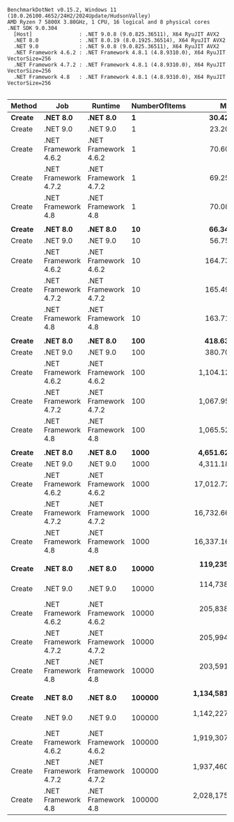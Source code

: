 ```

BenchmarkDotNet v0.15.2, Windows 11 (10.0.26100.4652/24H2/2024Update/HudsonValley)
AMD Ryzen 7 5800X 3.80GHz, 1 CPU, 16 logical and 8 physical cores
.NET SDK 9.0.304
  [Host]               : .NET 9.0.8 (9.0.825.36511), X64 RyuJIT AVX2
  .NET 8.0             : .NET 8.0.19 (8.0.1925.36514), X64 RyuJIT AVX2
  .NET 9.0             : .NET 9.0.8 (9.0.825.36511), X64 RyuJIT AVX2
  .NET Framework 4.6.2 : .NET Framework 4.8.1 (4.8.9310.0), X64 RyuJIT VectorSize=256
  .NET Framework 4.7.2 : .NET Framework 4.8.1 (4.8.9310.0), X64 RyuJIT VectorSize=256
  .NET Framework 4.8   : .NET Framework 4.8.1 (4.8.9310.0), X64 RyuJIT VectorSize=256


```
| Method | Job                  | Runtime              | NumberOfItems | Mean            | Error         | StdDev        | Ratio | RatioSD |
|------- |--------------------- |--------------------- |-------------- |----------------:|--------------:|--------------:|------:|--------:|
| **Create** | **.NET 8.0**             | **.NET 8.0**             | **1**             |        **30.42 μs** |      **0.364 μs** |      **0.340 μs** |  **1.31** |    **0.02** |
| Create | .NET 9.0             | .NET 9.0             | 1             |        23.20 μs |      0.209 μs |      0.232 μs |  1.00 |    0.01 |
| Create | .NET Framework 4.6.2 | .NET Framework 4.6.2 | 1             |        70.60 μs |      0.264 μs |      0.234 μs |  3.04 |    0.03 |
| Create | .NET Framework 4.7.2 | .NET Framework 4.7.2 | 1             |        69.25 μs |      0.393 μs |      0.348 μs |  2.98 |    0.03 |
| Create | .NET Framework 4.8   | .NET Framework 4.8   | 1             |        70.08 μs |      0.502 μs |      0.470 μs |  3.02 |    0.04 |
|        |                      |                      |               |                 |               |               |       |         |
| **Create** | **.NET 8.0**             | **.NET 8.0**             | **10**            |        **66.34 μs** |      **0.747 μs** |      **0.831 μs** |  **1.17** |    **0.03** |
| Create | .NET 9.0             | .NET 9.0             | 10            |        56.75 μs |      0.906 μs |      1.300 μs |  1.00 |    0.03 |
| Create | .NET Framework 4.6.2 | .NET Framework 4.6.2 | 10            |       164.73 μs |      0.560 μs |      0.524 μs |  2.90 |    0.06 |
| Create | .NET Framework 4.7.2 | .NET Framework 4.7.2 | 10            |       165.49 μs |      1.062 μs |      0.993 μs |  2.92 |    0.06 |
| Create | .NET Framework 4.8   | .NET Framework 4.8   | 10            |       163.71 μs |      0.607 μs |      0.568 μs |  2.89 |    0.06 |
|        |                      |                      |               |                 |               |               |       |         |
| **Create** | **.NET 8.0**             | **.NET 8.0**             | **100**           |       **418.63 μs** |      **3.784 μs** |      **3.160 μs** |  **1.10** |    **0.03** |
| Create | .NET 9.0             | .NET 9.0             | 100           |       380.70 μs |      7.535 μs |     11.507 μs |  1.00 |    0.04 |
| Create | .NET Framework 4.6.2 | .NET Framework 4.6.2 | 100           |     1,104.12 μs |     21.860 μs |     21.469 μs |  2.90 |    0.10 |
| Create | .NET Framework 4.7.2 | .NET Framework 4.7.2 | 100           |     1,067.95 μs |      3.589 μs |      3.182 μs |  2.81 |    0.08 |
| Create | .NET Framework 4.8   | .NET Framework 4.8   | 100           |     1,065.52 μs |      5.328 μs |      4.984 μs |  2.80 |    0.08 |
|        |                      |                      |               |                 |               |               |       |         |
| **Create** | **.NET 8.0**             | **.NET 8.0**             | **1000**          |     **4,651.62 μs** |     **68.860 μs** |     **61.043 μs** |  **1.08** |    **0.02** |
| Create | .NET 9.0             | .NET 9.0             | 1000          |     4,311.18 μs |     32.509 μs |     30.409 μs |  1.00 |    0.01 |
| Create | .NET Framework 4.6.2 | .NET Framework 4.6.2 | 1000          |    17,012.72 μs |    324.385 μs |    347.088 μs |  3.95 |    0.08 |
| Create | .NET Framework 4.7.2 | .NET Framework 4.7.2 | 1000          |    16,732.66 μs |    330.092 μs |    366.896 μs |  3.88 |    0.09 |
| Create | .NET Framework 4.8   | .NET Framework 4.8   | 1000          |    16,337.16 μs |    132.756 μs |    110.857 μs |  3.79 |    0.04 |
|        |                      |                      |               |                 |               |               |       |         |
| **Create** | **.NET 8.0**             | **.NET 8.0**             | **10000**         |   **119,235.24 μs** |  **2,308.136 μs** |  **2,919.054 μs** |  **1.04** |    **0.04** |
| Create | .NET 9.0             | .NET 9.0             | 10000         |   114,738.22 μs |  2,241.116 μs |  3,141.732 μs |  1.00 |    0.04 |
| Create | .NET Framework 4.6.2 | .NET Framework 4.6.2 | 10000         |   205,838.74 μs |  2,556.223 μs |  2,391.093 μs |  1.80 |    0.05 |
| Create | .NET Framework 4.7.2 | .NET Framework 4.7.2 | 10000         |   205,994.46 μs |  2,688.964 μs |  2,515.259 μs |  1.80 |    0.05 |
| Create | .NET Framework 4.8   | .NET Framework 4.8   | 10000         |   203,591.04 μs |  1,383.315 μs |  1,226.273 μs |  1.78 |    0.05 |
|        |                      |                      |               |                 |               |               |       |         |
| **Create** | **.NET 8.0**             | **.NET 8.0**             | **100000**        | **1,134,581.03 μs** |  **8,213.392 μs** |  **7,280.958 μs** |  **0.99** |    **0.01** |
| Create | .NET 9.0             | .NET 9.0             | 100000        | 1,142,227.88 μs |  8,870.622 μs |  7,407.371 μs |  1.00 |    0.01 |
| Create | .NET Framework 4.6.2 | .NET Framework 4.6.2 | 100000        | 1,919,307.17 μs | 15,593.454 μs | 14,586.126 μs |  1.68 |    0.02 |
| Create | .NET Framework 4.7.2 | .NET Framework 4.7.2 | 100000        | 1,937,460.75 μs | 33,454.070 μs | 29,656.162 μs |  1.70 |    0.03 |
| Create | .NET Framework 4.8   | .NET Framework 4.8   | 100000        | 2,028,175.96 μs | 39,296.108 μs | 32,814.030 μs |  1.78 |    0.03 |
